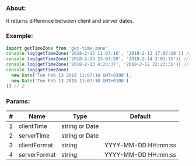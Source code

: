 ### About: 
It returns difference between client and server dates.

### Example:
```javascript
import getTimeZone from 'get-time-zone'
console.log(getTimeZone('2018-2-13 11:07:10', '2018-2-13 17:07:10')) //6
console.log(getTimeZone('2018-2-13 23:01:20', '2018-2-14 2:01:15')) //3
console.log(getTimeZone('2018-2-13 4:23:37', '2018-2-12 22:23:35')) //-6
console.log(getTimeZone(
  new Date('Tue Feb 13 2018 11:07:10 GMT+0300'), 
  new Date('Tue Feb 13 2018 11:07:10 GMT+0100')
)) // 2
```

### Params:

| # | Name | Type | Default |
| --- | --- | --- | --- |
| 1 | clientTime | string or Date |  |
| 2 | serverTime | string or Date |  |
| 3 | clientFormat | string | YYYY-MM-DD HH:mm:ss |
| 4 | serverFormat | string | YYYY-MM-DD HH:mm:ss |

